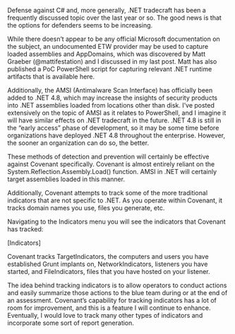 Defense against C# and, more generally, .NET tradecraft has been a frequently discussed topic over the last year or so. The good news is that the options for defenders seems to be increasing.

While there doesn’t appear to be any official Microsoft documentation on the subject, an undocumented ETW provider may be used to capture loaded assemblies and AppDomains, which was discovered by Matt Graeber (@mattifestation) and I discussed in my last post. Matt has also published a PoC PowerShell script for capturing relevant .NET runtime artifacts that is available here.

Additionally, the AMSI (Antimalware Scan Interface) has officially been added to .NET 4.8, which may increase the insights of security products into .NET assemblies loaded from locations other than disk. I’ve posted extensively on the topic of AMSI as it relates to PowerShell, and I imagine it will have similar effects on .NET tradecraft in the future. .NET 4.8 is still in the “early access” phase of development, so it may be some time before organizations have deployed .NET 4.8 throughout the enterprise. However, the sooner an organization can do so, the better.

These methods of detection and prevention will certainly be effective against Covenant specifically. Covenant is almost entirely reliant on the System.Reflection.Assembly.Load() function. AMSI in .NET will certainly target assemblies loaded in this manner.

Additionally, Covenant attempts to track some of the more traditional indicators that are not specific to .NET. As you operate within Covenant, it tracks domain names you use, files you generate, etc.

Navigating to the Indicators menu you will see the indicators that Covenant has tracked:

[Indicators]

Covenant tracks TargetIndicators, the computers and users you have established Grunt implants on, NetworkIndicators, listeners you have started, and FileIndicators, files that you have hosted on your listener.

The idea behind tracking indicators is to allow operators to conduct actions and easily summarize those actions to the blue team during or at the end of an assessment. Covenant’s capability for tracking indicators has a lot of room for improvement, and this is a feature I will continue to enhance. Eventually, I would love to track many other types of indicators and incorporate some sort of report generation.

